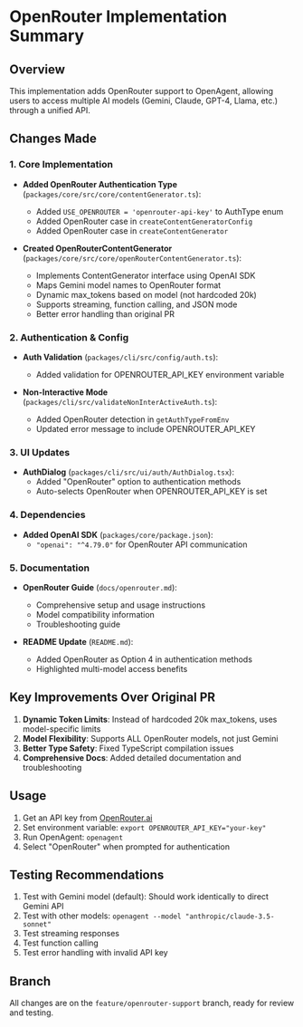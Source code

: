 # OpenRouter Implementation Summary

## Overview
This implementation adds OpenRouter support to OpenAgent, allowing users to access multiple AI models (Gemini, Claude, GPT-4, Llama, etc.) through a unified API.

## Changes Made

### 1. Core Implementation
- **Added OpenRouter Authentication Type** (`packages/core/src/core/contentGenerator.ts`):
  - Added `USE_OPENROUTER = 'openrouter-api-key'` to AuthType enum
  - Added OpenRouter case in `createContentGeneratorConfig`
  - Added OpenRouter case in `createContentGenerator`

- **Created OpenRouterContentGenerator** (`packages/core/src/core/openRouterContentGenerator.ts`):
  - Implements ContentGenerator interface using OpenAI SDK
  - Maps Gemini model names to OpenRouter format
  - Dynamic max_tokens based on model (not hardcoded 20k)
  - Supports streaming, function calling, and JSON mode
  - Better error handling than original PR

### 2. Authentication & Config
- **Auth Validation** (`packages/cli/src/config/auth.ts`):
  - Added validation for OPENROUTER_API_KEY environment variable

- **Non-Interactive Mode** (`packages/cli/src/validateNonInterActiveAuth.ts`):
  - Added OpenRouter detection in `getAuthTypeFromEnv`
  - Updated error message to include OPENROUTER_API_KEY

### 3. UI Updates
- **AuthDialog** (`packages/cli/src/ui/auth/AuthDialog.tsx`):
  - Added "OpenRouter" option to authentication methods
  - Auto-selects OpenRouter when OPENROUTER_API_KEY is set

### 4. Dependencies
- **Added OpenAI SDK** (`packages/core/package.json`):
  - `"openai": "^4.79.0"` for OpenRouter API communication

### 5. Documentation
- **OpenRouter Guide** (`docs/openrouter.md`):
  - Comprehensive setup and usage instructions
  - Model compatibility information
  - Troubleshooting guide

- **README Update** (`README.md`):
  - Added OpenRouter as Option 4 in authentication methods
  - Highlighted multi-model access benefits

## Key Improvements Over Original PR

1. **Dynamic Token Limits**: Instead of hardcoded 20k max_tokens, uses model-specific limits
2. **Model Flexibility**: Supports ALL OpenRouter models, not just Gemini
3. **Better Type Safety**: Fixed TypeScript compilation issues
4. **Comprehensive Docs**: Added detailed documentation and troubleshooting

## Usage

1. Get an API key from [OpenRouter.ai](https://openrouter.ai)
2. Set environment variable: `export OPENROUTER_API_KEY="your-key"`
3. Run OpenAgent: `openagent`
4. Select "OpenRouter" when prompted for authentication

## Testing Recommendations

1. Test with Gemini model (default): Should work identically to direct Gemini API
2. Test with other models: `openagent --model "anthropic/claude-3.5-sonnet"`
3. Test streaming responses
4. Test function calling
5. Test error handling with invalid API key

## Branch
All changes are on the `feature/openrouter-support` branch, ready for review and testing.